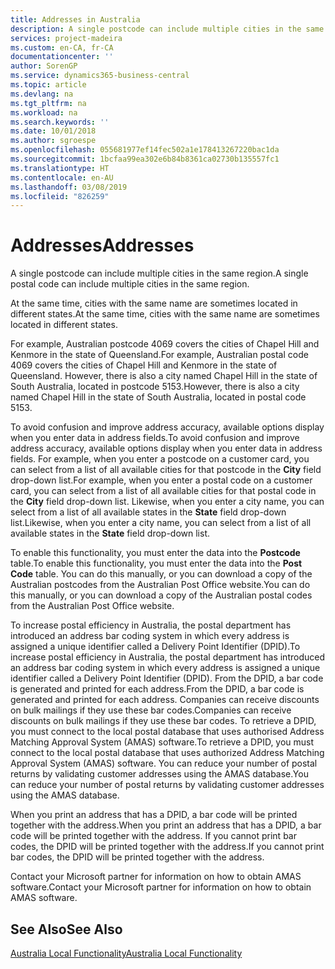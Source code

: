 ```yaml
---
title: Addresses in Australia
description: A single postcode can include multiple cities in the same region.
services: project-madeira
ms.custom: en-CA, fr-CA
documentationcenter: ''
author: SorenGP
ms.service: dynamics365-business-central
ms.topic: article
ms.devlang: na
ms.tgt_pltfrm: na
ms.workload: na
ms.search.keywords: ''
ms.date: 10/01/2018
ms.author: sgroespe
ms.openlocfilehash: 055681977ef14fec502a1e178413267220bac1da
ms.sourcegitcommit: 1bcfaa99ea302e6b84b8361ca02730b135557fc1
ms.translationtype: HT
ms.contentlocale: en-AU
ms.lasthandoff: 03/08/2019
ms.locfileid: "826259"
---
```

# <a name="addresses"></a><span data-ttu-id="0ea8e-103">Addresses</span><span class="sxs-lookup"><span data-stu-id="0ea8e-103">Addresses</span></span>
<span data-ttu-id="0ea8e-104">A single postcode can include multiple cities in the same region.</span><span class="sxs-lookup"><span data-stu-id="0ea8e-104">A single postal code can include multiple cities in the same region.</span></span>  

<span data-ttu-id="0ea8e-105">At the same time, cities with the same name are sometimes located in different states.</span><span class="sxs-lookup"><span data-stu-id="0ea8e-105">At the same time, cities with the same name are sometimes located in different states.</span></span>  

<span data-ttu-id="0ea8e-106">For example, Australian postcode 4069 covers the cities of Chapel Hill and Kenmore in the state of Queensland.</span><span class="sxs-lookup"><span data-stu-id="0ea8e-106">For example, Australian postal code 4069 covers the cities of Chapel Hill and Kenmore in the state of Queensland.</span></span> <span data-ttu-id="0ea8e-107">However, there is also a city named Chapel Hill in the state of South Australia, located in postcode 5153.</span><span class="sxs-lookup"><span data-stu-id="0ea8e-107">However, there is also a city named Chapel Hill in the state of South Australia, located in postal code 5153.</span></span>  

<span data-ttu-id="0ea8e-108">To avoid confusion and improve address accuracy, available options display when you enter data in address fields.</span><span class="sxs-lookup"><span data-stu-id="0ea8e-108">To avoid confusion and improve address accuracy, available options display when you enter data in address fields.</span></span> <span data-ttu-id="0ea8e-109">For example, when you enter a postcode on a customer card, you can select from a list of all available cities for that postcode in the **City** field drop-down list.</span><span class="sxs-lookup"><span data-stu-id="0ea8e-109">For example, when you enter a postal code on a customer card, you can select from a list of all available cities for that postal code in the **City** field drop-down list.</span></span> <span data-ttu-id="0ea8e-110">Likewise, when you enter a city name, you can select from a list of all available states in the **State** field drop-down list.</span><span class="sxs-lookup"><span data-stu-id="0ea8e-110">Likewise, when you enter a city name, you can select from a list of all available states in the **State** field drop-down list.</span></span>  

<span data-ttu-id="0ea8e-111">To enable this functionality, you must enter the data into the **Postcode** table.</span><span class="sxs-lookup"><span data-stu-id="0ea8e-111">To enable this functionality, you must enter the data into the **Post Code** table.</span></span> <span data-ttu-id="0ea8e-112">You can do this manually, or you can download a copy of the Australian postcodes from the Australian Post Office website.</span><span class="sxs-lookup"><span data-stu-id="0ea8e-112">You can do this manually, or you can download a copy of the Australian postal codes from the Australian Post Office website.</span></span>  

<span data-ttu-id="0ea8e-113">To increase postal efficiency in Australia, the postal department has introduced an address bar coding system in which every address is assigned a unique identifier called a Delivery Point Identifier (DPID).</span><span class="sxs-lookup"><span data-stu-id="0ea8e-113">To increase postal efficiency in Australia, the postal department has introduced an address bar coding system in which every address is assigned a unique identifier called a Delivery Point Identifier (DPID).</span></span> <span data-ttu-id="0ea8e-114">From the DPID, a bar code is generated and printed for each address.</span><span class="sxs-lookup"><span data-stu-id="0ea8e-114">From the DPID, a bar code is generated and printed for each address.</span></span> <span data-ttu-id="0ea8e-115">Companies can receive discounts on bulk mailings if they use these bar codes.</span><span class="sxs-lookup"><span data-stu-id="0ea8e-115">Companies can receive discounts on bulk mailings if they use these bar codes.</span></span> <span data-ttu-id="0ea8e-116">To retrieve a DPID, you must connect to the local postal database that uses authorised Address Matching Approval System (AMAS) software.</span><span class="sxs-lookup"><span data-stu-id="0ea8e-116">To retrieve a DPID, you must connect to the local postal database that uses authorized Address Matching Approval System (AMAS) software.</span></span> <span data-ttu-id="0ea8e-117">You can reduce your number of postal returns by validating customer addresses using the AMAS database.</span><span class="sxs-lookup"><span data-stu-id="0ea8e-117">You can reduce your number of postal returns by validating customer addresses using the AMAS database.</span></span>  

<span data-ttu-id="0ea8e-118">When you print an address that has a DPID, a bar code will be printed together with the address.</span><span class="sxs-lookup"><span data-stu-id="0ea8e-118">When you print an address that has a DPID, a bar code will be printed together with the address.</span></span> <span data-ttu-id="0ea8e-119">If you cannot print bar codes, the DPID will be printed together with the address.</span><span class="sxs-lookup"><span data-stu-id="0ea8e-119">If you cannot print bar codes, the DPID will be printed together with the address.</span></span>  

<span data-ttu-id="0ea8e-120">Contact your Microsoft partner for information on how to obtain AMAS software.</span><span class="sxs-lookup"><span data-stu-id="0ea8e-120">Contact your Microsoft partner for information on how to obtain AMAS software.</span></span>  

## <a name="see-also"></a><span data-ttu-id="0ea8e-121">See Also</span><span class="sxs-lookup"><span data-stu-id="0ea8e-121">See Also</span></span>  
 [<span data-ttu-id="0ea8e-122">Australia Local Functionality</span><span class="sxs-lookup"><span data-stu-id="0ea8e-122">Australia Local Functionality</span></span>](australia-local-functionality.md)
